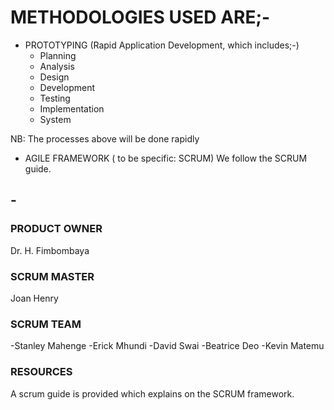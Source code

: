 # METHODOLOGIES USED ARE;-

* PROTOTYPING (Rapid Application Development, which includes;-)
  * Planning
  * Analysis
  * Design
  * Development
  * Testing
  * Implementation
  * System

NB: The processes above will be done rapidly

* AGILE FRAMEWORK ( to be specific: SCRUM)
We follow the SCRUM guide.

## -

### PRODUCT OWNER

Dr. H. Fimbombaya

### SCRUM MASTER

Joan Henry

### SCRUM TEAM

-Stanley Mahenge
-Erick Mhundi
-David Swai
-Beatrice Deo
-Kevin Matemu

### RESOURCES

A scrum guide is provided which explains on the SCRUM framework.

